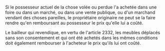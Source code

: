   
Si le possesseur actuel de la chose volée ou perdue l'a achetée dans une foire ou dans un marché, ou dans une vente publique, ou d'un marchand vendant des choses pareilles, le propriétaire originaire ne peut se la faire rendre qu'en remboursant au possesseur le prix qu'elle lui a coûté.   

  
Le bailleur qui revendique, en vertu de l'article 2332, les meubles déplacés sans son consentement et qui ont été achetés dans les mêmes conditions doit également rembourser à l'acheteur le prix qu'ils lui ont coûté.  
